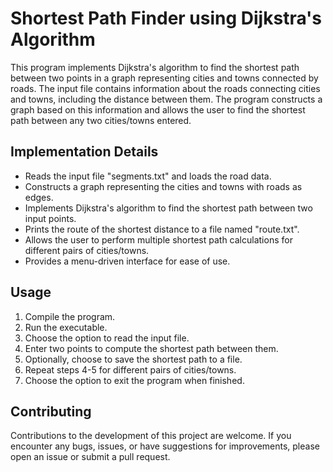 # Shortest Path Finder using Dijkstra's Algorithm

This program implements Dijkstra's algorithm to find the shortest path between two points in a graph representing cities and towns connected by roads. The input file contains information about the roads connecting cities and towns, including the distance between them. The program constructs a graph based on this information and allows the user to find the shortest path between any two cities/towns entered.

## Implementation Details
- Reads the input file "segments.txt" and loads the road data.
- Constructs a graph representing the cities and towns with roads as edges.
- Implements Dijkstra's algorithm to find the shortest path between two input points.
- Prints the route of the shortest distance to a file named "route.txt".
- Allows the user to perform multiple shortest path calculations for different pairs of cities/towns.
- Provides a menu-driven interface for ease of use.

## Usage
1. Compile the program.
2. Run the executable.
3. Choose the option to read the input file.
4. Enter two points to compute the shortest path between them.
5. Optionally, choose to save the shortest path to a file.
6. Repeat steps 4-5 for different pairs of cities/towns.
7. Choose the option to exit the program when finished.

## Contributing
Contributions to the development of this project are welcome. If you encounter any bugs, issues, or have suggestions for improvements, please open an issue or submit a pull request.




